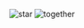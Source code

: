 ![star](https://rnazali.github.io/assets/2025-03-06/star.png)
![together](https://rnazali.github.io/assets/misc/together.png)


